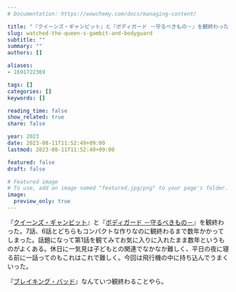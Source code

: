 ```yaml
---
# Documentation: https://wowchemy.com/docs/managing-content/

title: "『クイーンズ・ギャンビット』と『ボディガード －守るべきもの－』を観終わった"
slug: watched-the-queen-s-gambit-and-bodyguard
subtitle: ""
summary: ""
authors: []

aliases:
- 1691722369

tags: []
categories: []
keywords: []

reading_time: false
show_related: true
share: false

year: 2023
date: 2023-08-11T11:52:49+09:00
lastmod: 2023-08-11T11:52:49+09:00

featured: false
draft: false

# Featured image
# To use, add an image named "featured.jpg/png" to your page's folder.
image:
  preview_only: true
---
```


『[クイーンズ・ギャンビット](https://www.netflix.com/title/80234304)』と『[ボディガード －守るべきもの－](https://www.netflix.com/title/80235864)』を観終わった。7話、6話とどちらもコンパクトな作りなのに観終わるまで数年かかってしまった。話題になって第1話を観てみてお気に入りに入れたまま数年というものがよくある。休日に一気見は子どもとの関連でなかなか難しく、平日の夜に寝る前に一話ってのもこれはこれで難しく。今回は飛行機の中に持ち込んでうまくいった。

『[ブレイキング・バッド](https://www.netflix.com/title/70143836)』なんていつ観終わることやら。

